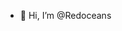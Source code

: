 - 👋 Hi, I’m @Redoceans

<!---
Redoceans/Redoceans is a ✨ special ✨ repository because its `README.md` (this file) appears on your GitHub profile.
You can click the Preview link to take a look at your changes.
--->
